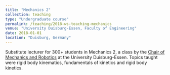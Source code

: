 ```yaml
---
title: "Mechanics 2"
collection: teaching
type: "Undergraduate course"
permalink: /teaching/2018-ws-teaching-mechanics
venue: "University Duisburg-Essen, Faculty of Engineering"
date: 2018-01-01
location: "Duisburg, Germany"
---
```


Substitute lecturer for 300+ students in Mechanics 2, a class by the [Chair of Mechanics and Robotics](https://www.uni-due.de/mechanikb/) at the University Duisburg-Essen. Topics taught were rigid body kinematics, fundamentals of kinetics and rigid body kinetics.
